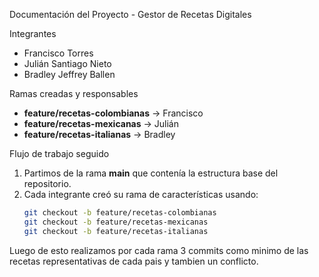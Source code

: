 Documentación del Proyecto - Gestor de Recetas Digitales

Integrantes
- Francisco Torres  
- Julián Santiago Nieto  
- Bradley Jeffrey Ballen  

Ramas creadas y responsables
- **feature/recetas-colombianas** → Francisco  
- **feature/recetas-mexicanas** → Julián  
- **feature/recetas-italianas** → Bradley  

Flujo de trabajo seguido
1. Partimos de la rama **main** que contenía la estructura base del repositorio.
2. Cada integrante creó su rama de características usando:
   ```bash
   git checkout -b feature/recetas-colombianas
   git checkout -b feature/recetas-mexicanas
   git checkout -b feature/recetas-italianas

Luego de esto realizamos por cada rama 3 commits como minimo de las recetas representativas de cada pais y tambien un conflicto.

